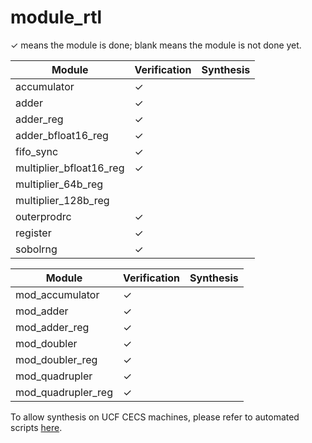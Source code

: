 # module_rtl

&check; means the module is done; blank means the module is not done yet.

|Module|Verification|Synthesis|
|---|---|---|
|accumulator|&check;||
|adder|&check;||
|adder_reg|&check;||
|adder_bfloat16_reg|&check;||
|fifo_sync|&check;||
|multiplier_bfloat16_reg|&check;||
|multiplier_64b_reg|||
|multiplier_128b_reg|||
|outerprodrc|&check;||
|register|&check;||
|sobolrng|&check;||


|Module|Verification|Synthesis|
|---|---|---|
|mod_accumulator|&check;||
|mod_adder|&check;||
|mod_adder_reg|&check;||
|mod_doubler|&check;||
|mod_doubler_reg|&check;||
|mod_quadrupler|&check;||
|mod_quadrupler_reg|&check;||


To allow synthesis on UCF CECS machines, please refer to automated scripts [here](https://github.com/UNARY-Lab/Tools/tree/main/script-auto-syn-pr-ucf-cecs).
